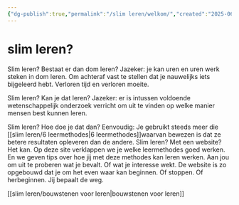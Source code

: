 ```yaml
---
{"dg-publish":true,"permalink":"/slim leren/welkom/","created":"2025-06-04T16:32:15.609+02:00","updated":"2025-06-04T17:33:45.552+02:00"}
---
```



 
 

# slim leren?

Slim leren? Bestaat er dan dom leren?  Jazeker: je kan uren en uren werk steken in dom leren. Om achteraf vast te stellen dat je nauwelijks iets bijgeleerd hebt.  Verloren tijd en verloren moeite.

Slim leren? Kan je dat leren? Jazeker: er is intussen voldoende wetenschappelijk onderzoek verricht om uit te vinden op welke manier mensen best kunnen leren. 

Slim leren? Hoe doe je dat dan? Eenvoudig: Je gebruikt steeds meer die [[slim leren/6 leermethodes\|6 leermethodes]]waarvan bewezen is dat ze betere resultaten opleveren dan de andere.
Slim leren? Met een website? Het kan. Op deze site verklappen we je welke leermethodes goed werken. En we geven tips over hoe jij met deze methodes kan leren werken. Aan jou om uit te proberen wat je bevalt. Of wat je interesse wekt. De website is zo opgebouwd dat je om het even waar kan beginnen. Of stoppen. Of herbeginnen. Jij bepaalt de weg.

[[slim leren/bouwstenen voor leren\|bouwstenen voor leren]]